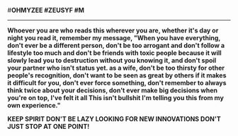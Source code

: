 #<b>OHMYZEE<b>
#ZEUSYF
#M
__________________________________________________
Whoever you are who reads this wherever you are, whether it's day or night you read it, remember my message,
"When you have everything, don't ever be a different person, don't be too arrogant and don't follow a lifestyle too much and don't be friends with toxic people because it will slowly lead you to destruction without you knowing it, and don't spoil your partner who isn't status yet. as a wife, don't be too thirsty for other people's recognition, don't want to be seen as great by others if it makes it difficult for you, don't ever force something, don't remember to always think twice about your decisions, don't ever make big decisions when you're on top, I've felt it all This isn't bullshit I'm telling you this from my own experience."

KEEP SPIRIT DON'T BE LAZY LOOKING FOR NEW INNOVATIONS DON'T JUST STOP AT ONE POINT!
